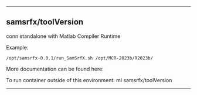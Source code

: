 
----------------------------------
## samsrfx/toolVersion ##
conn standalone with Matlab Compiler Runtime

Example:
```
/opt/samsrfx-0.0.1/run_SamSrfX.sh /opt/MCR-2023b/R2023b/
```

More documentation can be found here: 

To run container outside of this environment: ml samsrfx/toolVersion

----------------------------------
